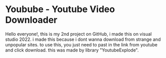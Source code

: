 # Youbube - Youtube Video Downloader
Hello everyone!, this is my 2nd project on GitHub, i made this on visual studio 2022. i made this because i dont wanna download from strange and unpopular sites.
to use this, you just need to past in the link from youtube and click download.
this was made by library "YoutubeExplode".
